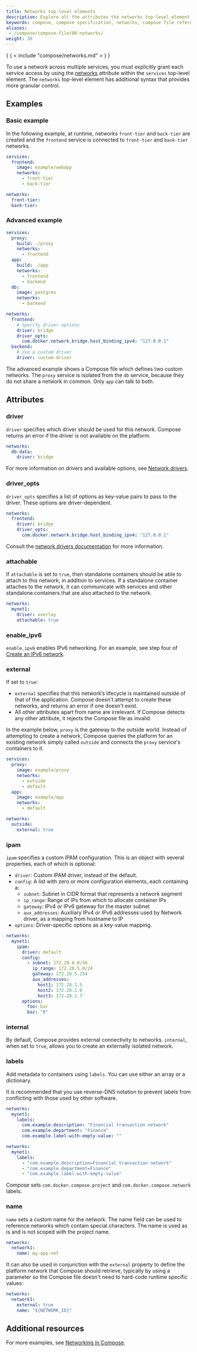 ```yaml
---
title: Networks top-level elements
description: Explore all the attributes the networks top-level element can have.
keywords: compose, compose specification, networks, compose file reference
aliases:
 - /compose/compose-file/06-networks/
weight: 30
---
```


{ { < include "compose/networks.md" > } }

To use a network across multiple services, you must explicitly grant each service access by using the [networks](services.md) attribute within the `services` top-level element. The `networks` top-level element has additional syntax that provides more granular control.

## Examples

### Basic example

In the following example, at runtime, networks `front-tier` and `back-tier` are created and the `frontend` service
is connected to `front-tier` and `back-tier` networks.

```yml
services:
  frontend:
    image: example/webapp
    networks:
      - front-tier
      - back-tier

networks:
  front-tier:
  back-tier:
```

### Advanced example

```yml
services:
  proxy:
    build: ./proxy
    networks:
      - frontend
  app:
    build: ./app
    networks:
      - frontend
      - backend
  db:
    image: postgres
    networks:
      - backend

networks:
  frontend:
    # Specify driver options
    driver: bridge
    driver_opts:
      com.docker.network.bridge.host_binding_ipv4: "127.0.0.1"
  backend:
    # Use a custom driver
    driver: custom-driver
```

The advanced example shows a Compose file which defines two custom networks. The `proxy` service is isolated from the `db` service, because they do not share a network in common. Only `app` can talk to both.

## Attributes

### driver

`driver` specifies which driver should be used for this network. Compose returns an error if the
driver is not available on the platform.

```yml
networks:
  db-data:
    driver: bridge
```

For more information on drivers and available options, see [Network drivers](../../manuals/engine/network/drivers/index.md).

### driver_opts

`driver_opts` specifies a list of options as key-value pairs to pass to the driver. These options are
driver-dependent.

```yml
networks:
  frontend:
    driver: bridge
    driver_opts:
      com.docker.network.bridge.host_binding_ipv4: "127.0.0.1"
```

Consult the [network drivers documentation](../../manuals/engine/network/index.md) for more information.

### attachable

If `attachable` is set to `true`, then standalone containers should be able to attach to this network, in addition to services.
If a standalone container attaches to the network, it can communicate with services and other standalone containers
that are also attached to the network.

```yml
networks:
  mynet1:
    driver: overlay
    attachable: true
```

### enable_ipv6

`enable_ipv6` enables IPv6 networking. For an example, see step four of [Create an IPv6 network](../../manuals/engine/daemon/ipv6.md).

### external

If set to `true`:
 - `external` specifies that this network’s lifecycle is maintained outside of that of the application.
Compose doesn't attempt to create these networks, and returns an error if one doesn't exist.
 - All other attributes apart from name are irrelevant. If Compose detects any other attribute, it rejects the Compose file as invalid.

In the example below, `proxy` is the gateway to the outside world. Instead of attempting to create a network, Compose
queries the platform for an existing network simply called `outside` and connects the
`proxy` service's containers to it.

```yml
services:
  proxy:
    image: example/proxy
    networks:
      - outside
      - default
  app:
    image: example/app
    networks:
      - default

networks:
  outside:
    external: true
```

### ipam

`ipam` specifies a custom IPAM configuration. This is an object with several properties, each of which is optional:

- `driver`: Custom IPAM driver, instead of the default.
- `config`: A list with zero or more configuration elements, each containing a:
  - `subnet`: Subnet in CIDR format that represents a network segment
  - `ip_range`: Range of IPs from which to allocate container IPs
  - `gateway`: IPv4 or IPv6 gateway for the master subnet
  - `aux_addresses`: Auxiliary IPv4 or IPv6 addresses used by Network driver, as a mapping from hostname to IP
- `options`: Driver-specific options as a key-value mapping.

```yml
networks:
  mynet1:
    ipam:
      driver: default
      config:
        - subnet: 172.28.0.0/16
          ip_range: 172.28.5.0/24
          gateway: 172.28.5.254
          aux_addresses:
            host1: 172.28.1.5
            host2: 172.28.1.6
            host3: 172.28.1.7
      options:
        foo: bar
        baz: "0"
```

### internal

By default, Compose provides external connectivity to networks. `internal`, when set to `true`, allows you to
create an externally isolated network.

### labels

Add metadata to containers using `labels`. You can use either an array or a dictionary.

It is recommended that you use reverse-DNS notation to prevent labels from conflicting with those used by other software.

```yml
networks:
  mynet1:
    labels:
      com.example.description: "Financial transaction network"
      com.example.department: "Finance"
      com.example.label-with-empty-value: ""
```

```yml
networks:
  mynet1:
    labels:
      - "com.example.description=Financial transaction network"
      - "com.example.department=Finance"
      - "com.example.label-with-empty-value"
```

Compose sets `com.docker.compose.project` and `com.docker.compose.network` labels.

### name

`name` sets a custom name for the network. The name field can be used to reference networks which contain special characters.
The name is used as is and is not scoped with the project name.

```yml
networks:
  network1:
    name: my-app-net
```

It can also be used in conjunction with the `external` property to define the platform network that Compose
should retrieve, typically by using a parameter so the Compose file doesn't need to hard-code runtime specific values:

```yml
networks:
  network1:
    external: true
    name: "${NETWORK_ID}"
```

## Additional resources

For more examples, see [Networking in Compose](../../manuals/compose/how-tos/networking.md).
